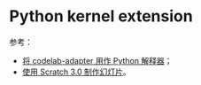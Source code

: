 # Python kernel extension
参考：

*  [将 codelab-adapter 用作 Python 解释器](https://blog.just4fun.site/scratch3-adapter-as-python-interpreter.html)；
*  [使用 Scratch 3.0 制作幻灯片](https://blog.just4fun.site/scratch3-adapter-presentation.html)。
